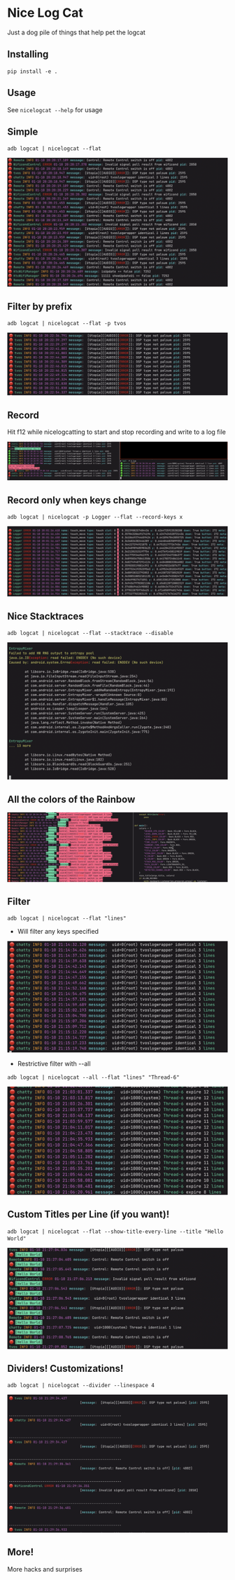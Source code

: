 # Nice Log Cat

Just a dog pile of things that help pet the logcat

## Installing

```
pip install -e .
```

## Usage


See `nicelogcat --help` for usage

## Simple

```
adb logcat | nicelogcat --flat
```

<img src="screenshots/1.png"/>

## Filter by prefix

```
adb logcat | nicelogcat --flat -p tvos
```


<img src="screenshots/2.png"/>

## Record

Hit f12 while nicelogcatting to start and stop recording and write to a log file


<img src="screenshots/3.png"/>

## Record only when keys change

```
adb logcat | nicelogcat -p Logger --flat --record-keys x
```
<img src="screenshots/4.png"/>

## Nice Stacktraces

```
adb logcat | nicelogcat --flat --stacktrace --disable
```

<img src="screenshots/5.png"/>

## All the colors of the Rainbow

<img src="screenshots/6.png"/>

## Filter

```
adb logcat | nicelogcat --flat "lines"
```

- Will filter any keys specified

<img src="screenshots/7.png"/>

- Restrictive filter with --all

```
adb logcat | nicelogcat --all --flat "lines" "Thread-6"
```

<img src="screenshots/8.png"/>


## Custom Titles per Line (if you want)!

```
adb logcat | nicelogcat --flat --show-title-every-line --title "Hello World"
```

<img src="screenshots/9.png"/>

## Dividers! Customizations!

```
adb logcat | nicelogcat --divider --linespace 4
```

<img src="screenshots/10.png"/>


## More!

More hacks and surprises